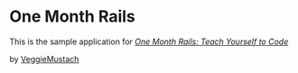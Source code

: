 # One Month Rails

This is the sample application for
[*One Month Rails: Teach Yourself to Code*](http://onemonthrails.com)

by [VeggieMustach](http://veggiemustache.com)
